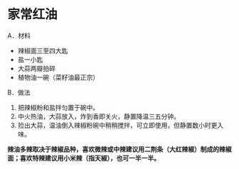 # 家常红油
A．材料
* 辣椒面三至四大匙
* 盐一小匙
* 大蒜两瓣拍碎
* 植物油一碗（菜籽油最正宗）

B．做法
1. 把辣椒粉和盐拌匀置于碗中。
2. 中火热油，大蒜放入，炸到香即关火，静置降温三五分钟。
3. 捡出大蒜，温油倒入辣椒粉碗中稍稍搅拌，可立即使用，但静置数小时更入味。  

**辣油多辣取决于辣椒品种，喜欢微辣或中辣建议用二荆条（大红辣椒）制成的辣椒面；喜欢特辣建议用小米辣（指天椒），也可一半一半。**
